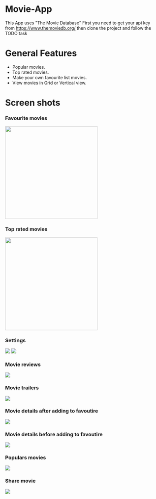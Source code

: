 # Movie-App
This App uses "The Movie Database"
First you need to get your api key from https://www.themoviedb.org/ then clone the project and follow the TODO task


# General Features
- Popular movies.
- Top rated movies.
- Make your own favourite list movies.
- View movies in Grid or Vertical view.

# Screen shots


### Favourite movies
<img src="screenshots/Screenshot_8.png" width = 300>

### Top rated movies
<img src="screenshots/Screenshot_7.png" width = 300>

### Settings
<img src="screenshots/Screenshot_6.png">
<img src="screenshots/Screenshot_9.png">

### Movie reviews
<img src="screenshots/Screenshot_5.png">

### Movie trailers
<img src="screenshots/Screenshot_4.png">

### Movie details after adding to favoutire
<img src="screenshots/Screenshot_3.png">

### Movie details before adding to favoutire
<img src="screenshots/Screenshot_2.png">

### Populars movies 
<img src="screenshots/Screenshot_1.png">

### Share movie 
<img src="screenshots/Screenshot_0.png">







